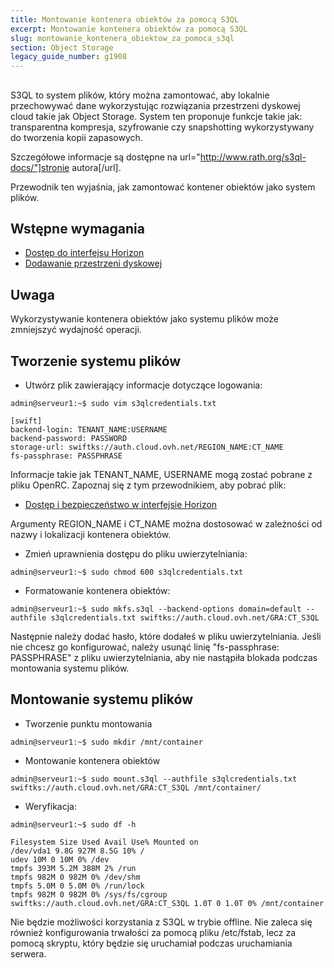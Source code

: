 ```yaml
---
title: Montowanie kontenera obiektów za pomocą S3QL
excerpt: Montowanie kontenera obiektów za pomocą S3QL
slug: montowanie_kontenera_obiektow_za_pomoca_s3ql
section: Object Storage
legacy_guide_number: g1908
---
```



## 
S3QL to system plików, który można zamontować, aby lokalnie przechowywać dane wykorzystując rozwiązania przestrzeni dyskowej cloud takie jak Object Storage.
System ten proponuje funkcje takie jak: transparentna kompresja, szyfrowanie czy snapshotting wykorzystywany do tworzenia kopii zapasowych.

Szczegółowe informacje są dostępne na url="http://www.rath.org/s3ql-docs/"]stronie autora[/url].

Przewodnik ten wyjaśnia, jak zamontować kontener obiektów jako system plików.


## Wstępne wymagania

- [Dostęp do interfejsu Horizon]({legacy}1773)
- [Dodawanie przestrzeni dyskowej]({legacy}1790)



## Uwaga
Wykorzystywanie kontenera obiektów jako systemu plików może zmniejszyć wydajność operacji.


## Tworzenie systemu plików

- Utwórz plik zawierający informacje dotyczące logowania:

```
admin@serveur1:~$ sudo vim s3qlcredentials.txt

[swift]
backend-login: TENANT_NAME:USERNAME
backend-password: PASSWORD
storage-url: swiftks://auth.cloud.ovh.net/REGION_NAME:CT_NAME
fs-passphrase: PASSPHRASE
```



Informacje takie jak TENANT_NAME, USERNAME mogą zostać pobrane z pliku OpenRC.
Zapoznaj się z tym przewodnikiem, aby pobrać plik:

- [Dostęp i bezpieczeństwo w interfejsie Horizon]({legacy}1774)


Argumenty REGION_NAME i CT_NAME można dostosować w zależności od nazwy i lokalizacji kontenera obiektów.


- Zmień uprawnienia dostępu do pliku uwierzytelniania:

```
admin@serveur1:~$ sudo chmod 600 s3qlcredentials.txt
```


- Formatowanie kontenera obiektów:

```
admin@serveur1:~$ sudo mkfs.s3ql --backend-options domain=default --authfile s3qlcredentials.txt swiftks://auth.cloud.ovh.net/GRA:CT_S3QL
```



Następnie należy dodać hasło, które dodałeś w pliku uwierzytelniania. 
Jeśli nie chcesz go konfigurować, należy usunąć linię "fs-passphrase: PASSPHRASE"
z pliku uwierzytelniania, aby nie nastąpiła blokada podczas montowania systemu plików.


## Montowanie systemu plików

- Tworzenie punktu montowania

```
admin@serveur1:~$ sudo mkdir /mnt/container
```


- Montowanie kontenera obiektów

```
admin@serveur1:~$ sudo mount.s3ql --authfile s3qlcredentials.txt swiftks://auth.cloud.ovh.net/GRA:CT_S3QL /mnt/container/
```


- Weryfikacja:

```
admin@serveur1:~$ sudo df -h

Filesystem Size Used Avail Use% Mounted on
/dev/vda1 9.8G 927M 8.5G 10% /
udev 10M 0 10M 0% /dev
tmpfs 393M 5.2M 388M 2% /run
tmpfs 982M 0 982M 0% /dev/shm
tmpfs 5.0M 0 5.0M 0% /run/lock
tmpfs 982M 0 982M 0% /sys/fs/cgroup
swiftks://auth.cloud.ovh.net/GRA:CT_S3QL 1.0T 0 1.0T 0% /mnt/container
```



Nie będzie możliwości korzystania z S3QL w trybie offline. 
Nie zaleca się również konfigurowania trwałości za pomocą pliku /etc/fstab, lecz za pomocą skryptu, który będzie się uruchamiał podczas uruchamiania serwera.
